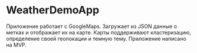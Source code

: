 # WeatherDemoApp

Приложение работает с GoogleMaps. Загружает из JSON данные о метках и отображает их на карте.
Карты поддерживают кластеризацию, определение своей геолокации и темную тему.
Приложение написано на MVP.
